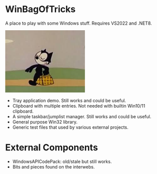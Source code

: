 # WinBagOfTricks

A place to play with some Windows stuff. Requires VS2022 and .NET8.


![logo](felix63.png)

- Tray application demo. Still works and could be useful.
- Clipboard with multiple entries. Not needed with builtin Win10/11 clipboard.
- A simple taskbar/jumplist manager. Still works and could be useful.
- General purpose Win32 library.
- Generic test files that used by various external projects.


# External Components

- WindowsAPICodePack: old/stale but still works.
- Bits and pieces found on the interwebs.
